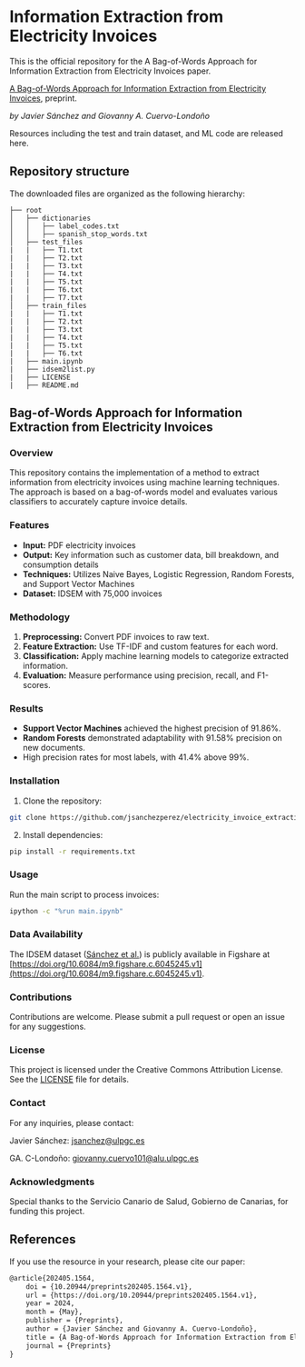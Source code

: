 # Information Extraction from Electricity Invoices

This is the official repository for the A Bag-of-Words Approach for Information Extraction from Electricity Invoices paper.

[A Bag-of-Words Approach for Information Extraction from Electricity Invoices](https://www.preprints.org/manuscript/202405.1564/v1), preprint.

*by Javier Sánchez and Giovanny A. Cuervo-Londoño* 

Resources including the test and train dataset, and ML code are released here.

## Repository structure

The downloaded files are organized as the following hierarchy:

```plain
├── root
│   ├── dictionaries
│   │   ├── label_codes.txt
│   │   ├── spanish_stop_words.txt
│   ├── test_files
|   |   ├── T1.txt
|   |   ├── T2.txt
|   |   ├── T3.txt
|   |   ├── T4.txt
|   |   ├── T5.txt
|   |   ├── T6.txt
|   |   ├── T7.txt
│   ├── train_files
|   |   ├── T1.txt
|   |   ├── T2.txt
|   |   ├── T3.txt
|   |   ├── T4.txt
|   |   ├── T5.txt
|   |   ├── T6.txt
|   ├── main.ipynb
|   ├── idsem2list.py
|   ├── LICENSE
|   ├── README.md
```

## Bag-of-Words Approach for Information Extraction from Electricity Invoices

### Overview
This repository contains the implementation of a method to extract information from electricity invoices using machine learning techniques. The approach is based on a bag-of-words model and evaluates various classifiers to accurately capture invoice details.

### Features
  * **Input:** PDF electricity invoices
  * **Output:** Key information such as customer data, bill breakdown, and consumption details
  * **Techniques:** Utilizes Naive Bayes, Logistic Regression, Random Forests, and Support Vector Machines
  * **Dataset:** IDSEM with 75,000 invoices
### Methodology
  1. **Preprocessing:** Convert PDF invoices to raw text.
  2. **Feature Extraction:** Use TF-IDF and custom features for each word.
  3. **Classification:** Apply machine learning models to categorize extracted information.
  4. **Evaluation:** Measure performance using precision, recall, and F1-scores.
### Results
  * **Support Vector Machines** achieved the highest precision of 91.86%.
  * **Random Forests** demonstrated adaptability with 91.58% precision on new documents.
  * High precision rates for most labels, with 41.4% above 99%.

### Installation
  1. Clone the repository:
  ```bash
  git clone https://github.com/jsanchezperez/electricity_invoice_extraction.git
  ```
  2. Install dependencies:
  ```bash
  pip install -r requirements.txt
  ```
### Usage
Run the main script to process invoices:
  ```bash
  ipython -c "%run main.ipynb"
  ```
### Data Availability
The IDSEM dataset ([Sánchez et al.](https://www.nature.com/articles/s41597-022-01885-3)) is publicly available in Figshare at [https://doi.org/10.6084/m9.figshare.c.6045245.v1](https://doi.org/10.6084/m9.figshare.c.6045245.v1).


### Contributions
Contributions are welcome. Please submit a pull request or open an issue for any suggestions.

### License
This project is licensed under the Creative Commons Attribution License. See the [LICENSE](https://github.com/jsanchezperez/electricity_invoice_extraction/blob/main/LICENSE) file for details.

### Contact
For any inquiries, please contact:

  Javier Sánchez: [jsanchez@ulpgc.es](URL)
 
  GA. C-Londoño: [giovanny.cuervo101@alu.ulpgc.es](URL)

### Acknowledgments
Special thanks to the Servicio Canario de Salud, Gobierno de Canarias, for funding this project.

## References
If you use the resource in your research, please cite our paper:
```tex
@article{202405.1564,
	doi = {10.20944/preprints202405.1564.v1},
	url = {https://doi.org/10.20944/preprints202405.1564.v1},
	year = 2024,
	month = {May},
	publisher = {Preprints},
	author = {Javier Sánchez and Giovanny A. Cuervo-Londoño},
	title = {A Bag-of-Words Approach for Information Extraction from Electricity Invoices},
	journal = {Preprints}
}
```

